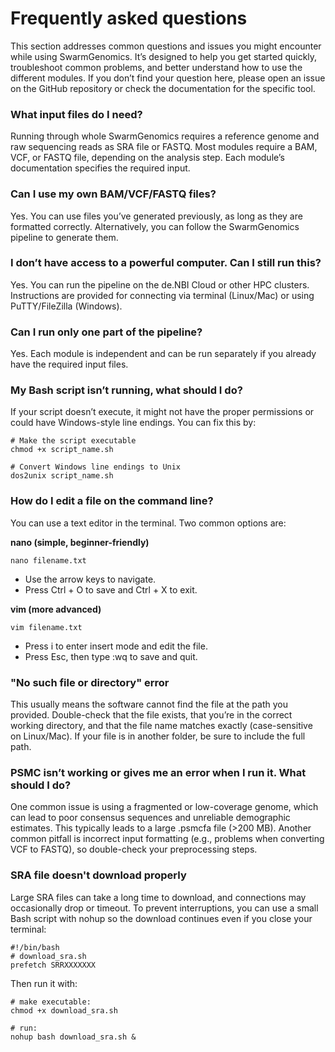 # Frequently asked questions
This section addresses common questions and issues you might encounter while using SwarmGenomics. It’s designed to help you get started quickly, troubleshoot common problems, and better understand how to use the different modules. If you don’t find your question here, please open an issue on the GitHub repository or check the documentation for the specific tool.

### What input files do I need?

Running through whole SwarmGenomics requires a reference genome and raw sequencing reads as SRA file or FASTQ. Most modules require a BAM, VCF, or FASTQ file, depending on the analysis step. Each module’s documentation specifies the required input.

### Can I use my own BAM/VCF/FASTQ files?

Yes. You can use files you’ve generated previously, as long as they are formatted correctly. Alternatively, you can follow the SwarmGenomics pipeline to generate them.

### I don’t have access to a powerful computer. Can I still run this?

Yes. You can run the pipeline on the de.NBI Cloud or other HPC clusters. Instructions are provided for connecting via terminal (Linux/Mac) or using PuTTY/FileZilla (Windows).

### Can I run only one part of the pipeline?

Yes. Each module is independent and can be run separately if you already have the required input files.

### My Bash script isn’t running, what should I do?

If your script doesn’t execute, it might not have the proper permissions or could have Windows-style line endings. You can fix this by:
```
# Make the script executable
chmod +x script_name.sh

# Convert Windows line endings to Unix
dos2unix script_name.sh
```
### How do I edit a file on the command line?

You can use a text editor in the terminal. Two common options are:

**nano (simple, beginner-friendly)**
```
nano filename.txt
```
- Use the arrow keys to navigate.
- Press Ctrl + O to save and Ctrl + X to exit.

**vim (more advanced)**
```
vim filename.txt
```
- Press i to enter insert mode and edit the file.
- Press Esc, then type :wq to save and quit.

### "No such file or directory" error

This usually means the software cannot find the file at the path you provided. Double-check that the file exists, that you’re in the correct working directory, and that the file name matches exactly (case-sensitive on Linux/Mac). If your file is in another folder, be sure to include the full path.

### PSMC isn’t working or gives me an error when I run it. What should I do?

One common issue is using a fragmented or low-coverage genome, which can lead to poor consensus sequences and unreliable demographic estimates. This typically leads to a large .psmcfa file (>200 MB). Another common pitfall is incorrect input formatting (e.g., problems when converting VCF to FASTQ), so double-check your preprocessing steps.

### SRA file doesn't download properly

Large SRA files can take a long time to download, and connections may occasionally drop or timeout. To prevent interruptions, you can use a small Bash script with nohup so the download continues even if you close your terminal:
```
#!/bin/bash
# download_sra.sh
prefetch SRRXXXXXXX
```
Then run it with:
```
# make executable:
chmod +x download_sra.sh

# run:
nohup bash download_sra.sh &
```
